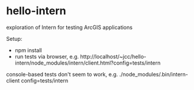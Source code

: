 # hello-intern
exploration of Intern for testing ArcGIS applications

Setup:
* npm install
* run tests via browser, e.g. http://localhost/~jcc/hello-intern/node_modules/intern/client.html?config=tests/intern

console-based tests don't seem to work, e.g. ./node_modules/.bin/intern-client config=tests/intern
